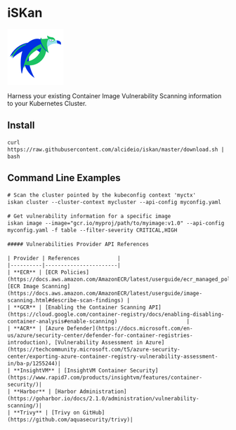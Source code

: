 # iSKan

<img src="https://github.com/alcideio/iskan/raw/master/iskan.png" alt="iskan" width="128"/>

Harness your existing Container Image Vulnerability Scanning information to your Kubernetes Cluster.

## Install

```shell script
curl https://raw.githubusercontent.com/alcideio/iskan/master/download.sh | bash
```

## Command Line Examples

```shell script
# Scan the cluster pointed by the kubeconfig context 'myctx'
iskan cluster --cluster-context mycluster --api-config myconfig.yaml

# Get vulnerability information for a specific image
iskan image --image="gcr.io/myproj/path/to/myimage:v1.0" --api-config myconfig.yaml -f table --filter-severity CRITICAL,HIGH

##### Vulnerabilities Provider API References

| Provider | References            |
|----------|-----------------------|
| **ECR** | [ECR Policies](https://docs.aws.amazon.com/AmazonECR/latest/userguide/ecr_managed_policies.html), [ECR Image Scanning](https://docs.aws.amazon.com/AmazonECR/latest/userguide/image-scanning.html#describe-scan-findings) |
| **GCR** | [Enabling the Container Scanning API](https://cloud.google.com/container-registry/docs/enabling-disabling-container-analysis#enable-scanning)                      |
| **ACR** | [Azure Defender](https://docs.microsoft.com/en-us/azure/security-center/defender-for-container-registries-introduction), [Vulnerability Assessment in Azure](https://techcommunity.microsoft.com/t5/azure-security-center/exporting-azure-container-registry-vulnerability-assessment-in/ba-p/1255244)|
| **InsightVM** | [InsightVM Container Security](https://www.rapid7.com/products/insightvm/features/container-security/)|
| **Harbor** | [Harbor Administration](https://goharbor.io/docs/2.1.0/administration/vulnerability-scanning/)|
| **Trivy** | [Trivy on GitHub](https://github.com/aquasecurity/trivy)|


```